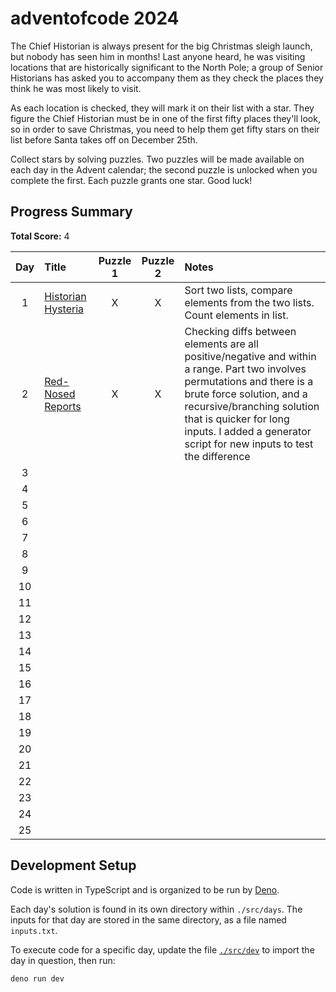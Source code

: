 # adventofcode 2024

The Chief Historian is always present for the big Christmas sleigh launch, but nobody has seen him in months! Last anyone heard, he was visiting locations that are historically significant to the North Pole; a group of Senior Historians has asked you to accompany them as they check the places they think he was most likely to visit.

As each location is checked, they will mark it on their list with a star. They figure the Chief Historian must be in one of the first fifty places they'll look, so in order to save Christmas, you need to help them get fifty stars on their list before Santa takes off on December 25th.

Collect stars by solving puzzles. Two puzzles will be made available on each day in the Advent calendar; the second puzzle is unlocked when you complete the first. Each puzzle grants one star. Good luck!

## Progress Summary

**Total Score:** 4

|  Day  | Title                                            | Puzzle 1 | Puzzle 2 | Notes                                                                                                                                                                                                                                                                                  |
| :---: | :----------------------------------------------- | :------: | :------: | :------------------------------------------------------------------------------------------------------------------------------------------------------------------------------------------------------------------------------------------------------------------------------------- |
|   1   | [Historian Hysteria](./src/days/day01/README.md) |    X     |    X     | Sort two lists, compare elements from the two lists. Count elements in list.                                                                                                                                                                                                           |
|   2   | [Red-Nosed Reports](./src/days/day02/README.md)  |    X     |    X     | Checking diffs between elements are all positive/negative and within a range. Part two involves permutations and there is a brute force solution, and a recursive/branching solution that is quicker for long inputs. I added a generator script for new inputs to test the difference |
|   3   |                                                  |          |          |                                                                                                                                                                                                                                                                                        |
|   4   |                                                  |          |          |                                                                                                                                                                                                                                                                                        |
|   5   |                                                  |          |          |                                                                                                                                                                                                                                                                                        |
|   6   |                                                  |          |          |                                                                                                                                                                                                                                                                                        |
|   7   |                                                  |          |          |                                                                                                                                                                                                                                                                                        |
|   8   |                                                  |          |          |                                                                                                                                                                                                                                                                                        |
|   9   |                                                  |          |          |                                                                                                                                                                                                                                                                                        |
|  10   |                                                  |          |          |                                                                                                                                                                                                                                                                                        |
|  11   |                                                  |          |          |                                                                                                                                                                                                                                                                                        |
|  12   |                                                  |          |          |                                                                                                                                                                                                                                                                                        |
|  13   |                                                  |          |          |                                                                                                                                                                                                                                                                                        |
|  14   |                                                  |          |          |                                                                                                                                                                                                                                                                                        |
|  15   |                                                  |          |          |                                                                                                                                                                                                                                                                                        |
|  16   |                                                  |          |          |                                                                                                                                                                                                                                                                                        |
|  17   |                                                  |          |          |                                                                                                                                                                                                                                                                                        |
|  18   |                                                  |          |          |                                                                                                                                                                                                                                                                                        |
|  19   |                                                  |          |          |                                                                                                                                                                                                                                                                                        |
|  20   |                                                  |          |          |                                                                                                                                                                                                                                                                                        |
|  21   |                                                  |          |          |                                                                                                                                                                                                                                                                                        |
|  22   |                                                  |          |          |                                                                                                                                                                                                                                                                                        |
|  23   |                                                  |          |          |                                                                                                                                                                                                                                                                                        |
|  24   |                                                  |          |          |                                                                                                                                                                                                                                                                                        |
|  25   |                                                  |          |          |                                                                                                                                                                                                                                                                                        |

## Development Setup

Code is written in TypeScript and is organized to be run by [Deno](https://deno.com/).

Each day's solution is found in its own directory within `./src/days`. The inputs for that day are stored in the same directory, as a file named `inputs.txt`.

To execute code for a specific day, update the file [`./src/dev`](./src/dev.ts) to import the day in question, then run:

```sh
deno run dev
```

